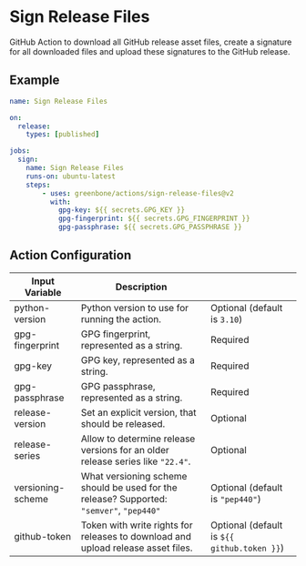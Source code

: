 # Sign Release Files

GitHub Action to download all GitHub release asset files, create a signature for
all downloaded files and upload these signatures to the GitHub release.

## Example

```yml
name: Sign Release Files

on:
  release:
    types: [published]

jobs:
  sign:
    name: Sign Release Files
    runs-on: ubuntu-latest
    steps:
        - uses: greenbone/actions/sign-release-files@v2
          with:
            gpg-key: ${{ secrets.GPG_KEY }}
            gpg-fingerprint: ${{ secrets.GPG_FINGERPRINT }}
            gpg-passphrase: ${{ secrets.GPG_PASSPHRASE }}
```

## Action Configuration

|Input Variable|Description| |
|--------------|-----------|-|
| python-version | Python version to use for running the action. | Optional (default is `3.10`) |
| gpg-fingerprint | GPG fingerprint, represented as a string. | Required |
| gpg-key         | GPG key, represented as a string. | Required |
| gpg-passphrase  | GPG passphrase, represented as a string. | Required |
| release-version | Set an explicit version, that should be released. | Optional |
| release-series  | Allow to determine release versions for an older release series like `"22.4"`. | Optional |
| versioning-scheme | What versioning scheme should be used for the release? Supported: `"semver"`, `"pep440"` | Optional (default is `"pep440"`) |
| github-token | Token with write rights for releases to download and upload release asset files. | Optional (default is `${{ github.token }}`) |
